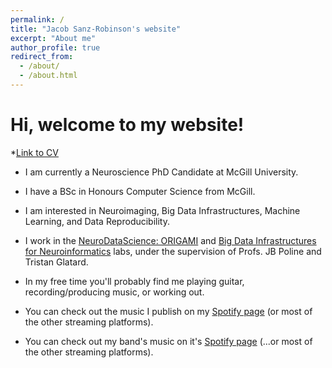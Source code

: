 ```yaml
---
permalink: /
title: "Jacob Sanz-Robinson's website"
excerpt: "About me"
author_profile: true
redirect_from: 
  - /about/
  - /about.html
---
```


Hi, welcome to my website!
======

*[Link to CV](https://github.com/jacobsanz97/jacobsanz97.github.io/blob/master/_pages/New%20CV.pdf)

* I am currently a Neuroscience PhD Candidate at McGill University.

* I have a BSc in Honours Computer Science from McGill.

* I am interested in Neuroimaging, Big Data Infrastructures, Machine Learning, and Data Reproducibility.

* I work in the [NeuroDataScience: ORIGAMI](https://neurodatascience.github.io/) and [Big Data Infrastructures for Neuroinformatics](https://big-data-lab-team.github.io) labs, under the supervision of Profs. JB Poline and Tristan Glatard.

* In my free time you'll probably find me playing guitar, recording/producing music, or working out.

* You can check out the music I publish on my [Spotify page](https://open.spotify.com/artist/1FfOjDCHlpzmu8VCegGAo5) (or most of the other streaming platforms).

* You can check out my band's music on it's [Spotify page](https://open.spotify.com/artist/1Dahozh6iYMY1ovm7aFwtl) (...or most of the other streaming platforms).
